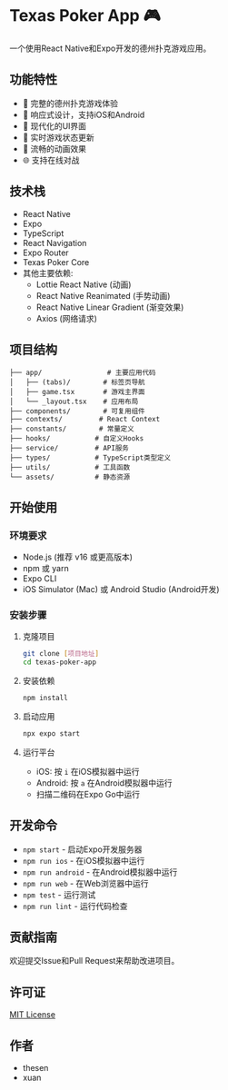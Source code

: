 # Texas Poker App 🎮

一个使用React Native和Expo开发的德州扑克游戏应用。

## 功能特性

- 🎲 完整的德州扑克游戏体验
- 📱 响应式设计，支持iOS和Android
- 🎨 现代化的UI界面
- 🔄 实时游戏状态更新
- 🎯 流畅的动画效果
- 🌐 支持在线对战

## 技术栈

- React Native
- Expo
- TypeScript
- React Navigation
- Expo Router
- Texas Poker Core
- 其他主要依赖:
  - Lottie React Native (动画)
  - React Native Reanimated (手势动画)
  - React Native Linear Gradient (渐变效果)
  - Axios (网络请求)

## 项目结构

```
├── app/                # 主要应用代码
│   ├── (tabs)/        # 标签页导航
│   ├── game.tsx       # 游戏主界面
│   └── _layout.tsx    # 应用布局
├── components/        # 可复用组件
├── contexts/         # React Context
├── constants/        # 常量定义
├── hooks/           # 自定义Hooks
├── service/         # API服务
├── types/           # TypeScript类型定义
├── utils/           # 工具函数
└── assets/          # 静态资源
```

## 开始使用

### 环境要求

- Node.js (推荐 v16 或更高版本)
- npm 或 yarn
- Expo CLI
- iOS Simulator (Mac) 或 Android Studio (Android开发)

### 安装步骤

1. 克隆项目

   ```bash
   git clone [项目地址]
   cd texas-poker-app
   ```

2. 安装依赖

   ```bash
   npm install
   ```

3. 启动应用

   ```bash
   npx expo start
   ```

4. 运行平台
   - iOS: 按 `i` 在iOS模拟器中运行
   - Android: 按 `a` 在Android模拟器中运行
   - 扫描二维码在Expo Go中运行

## 开发命令

- `npm start` - 启动Expo开发服务器
- `npm run ios` - 在iOS模拟器中运行
- `npm run android` - 在Android模拟器中运行
- `npm run web` - 在Web浏览器中运行
- `npm test` - 运行测试
- `npm run lint` - 运行代码检查

## 贡献指南

欢迎提交Issue和Pull Request来帮助改进项目。

## 许可证

[MIT License](LICENSE)

## 作者

- thesen
- xuan
